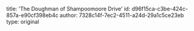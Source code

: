title: 'The Doughman of Shampoomoore Drive'
id: d96f15ca-c3be-424c-857a-e90cf398eb4c
author: 7328c14f-7ec2-4511-a24d-29a1c5ce23eb
type: original
